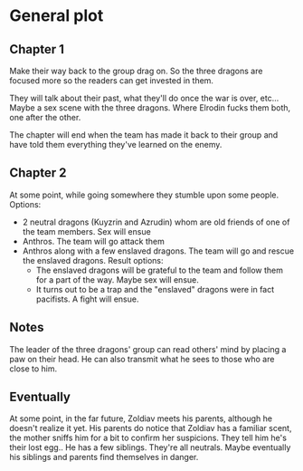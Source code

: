 # General plot

## Chapter 1

Make their way back to the group drag on. So the three dragons are focused more so the readers can get invested in them.

They will talk about their past, what they'll do once the war is over, etc...
Maybe a sex scene with the three dragons. Where Elrodin fucks them both, one after the other.

The chapter will end when the team has made it back to their group and have told them everything they've learned on the enemy.

## Chapter 2

At some point, while going somewhere they stumble upon some people.
Options:
  - 2 neutral dragons (Kuyzrin and Azrudin) whom are old friends of one of the team members. Sex will ensue
  - Anthros. The team will go attack them
  - Anthros along with a few enslaved dragons. The team will go and rescue the enslaved dragons. Result options:
    - The enslaved dragons will be grateful to the team and follow them for a part of the way. Maybe sex will ensue.
    - It turns out to be a trap and the "enslaved" dragons were in fact pacifists. A fight will ensue.

## Notes

The leader of the three dragons' group can read others' mind by placing a paw on their head. He can also transmit what he sees to those who are close to him.

## Eventually

At some point, in the far future, Zoldiav meets his parents, although he doesn't realize it yet. His parents do notice that Zoldiav has a familiar scent, the mother sniffs him for a bit to confirm her suspicions. They tell him he's their lost egg.. He has a few siblings. They're all neutrals. Maybe eventually his siblings and parents find themselves in danger.
